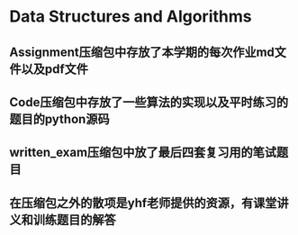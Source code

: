 # Data Structures and Algorithms
## Assignment压缩包中存放了本学期的每次作业md文件以及pdf文件
## Code压缩包中存放了一些算法的实现以及平时练习的题目的python源码
## written_exam压缩包中放了最后四套复习用的笔试题目
## 在压缩包之外的散项是yhf老师提供的资源，有课堂讲义和训练题目的解答
